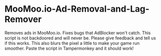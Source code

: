 # MooMoo.io-Ad-Removal-and-Lag-Remover
Removes ads in MooMoo.io. Fixes bugs that AdBlocker won't catch. This script is not backdoored and will never be. Please give feedback and tell us if this works. This also blurs the pixel a little to make your game run smoother.
Paste the script in Tampermonkey and it should work!
